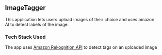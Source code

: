 ## ImageTagger
This application lets users upload images of their choice and uses amazon AI to detect labels of the image.

### Tech Stack Used

The app uses [Amazon Rekognition API](https://aws.amazon.com/rekognition/) to detect tags on an uploaded image

